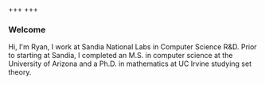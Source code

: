 +++
+++

### Welcome
Hi, I'm Ryan, I work at Sandia National Labs in Computer Science R&D.
Prior to starting at Sandia, I completed an M.S. in computer science at the University of Arizona and a Ph.D.
in mathematics at UC Irvine studying set theory.
